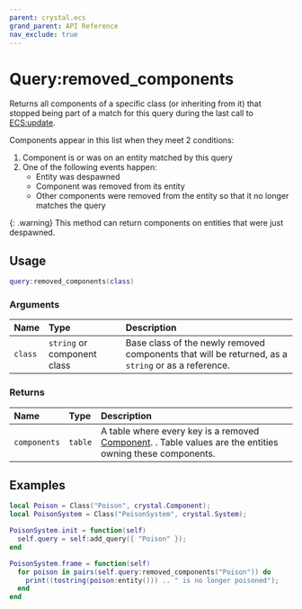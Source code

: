 ```yaml
---
parent: crystal.ecs
grand_parent: API Reference
nav_exclude: true
---
```


# Query:removed_components

Returns all components of a specific class (or inheriting from it) that stopped being part of a match for this query during the last call to [ECS:update](ecs_update).

Components appear in this list when they meet 2 conditions:

1. Component is or was on an entity matched by this query
2. One of the following events happen:
   - Entity was despawned
   - Component was removed from its entity
   - Other components were removed from the entity so that it no longer matches the query

{: .warning}
This method can return components on entities that were just despawned.

## Usage

```lua
query:removed_components(class)
```

### Arguments

| Name    | Type                        | Description                                                                                        |
| :------ | :-------------------------- | :------------------------------------------------------------------------------------------------- |
| `class` | `string` or component class | Base class of the newly removed components that will be returned, as a `string` or as a reference. |

### Returns

| Name         | Type    | Description                                                                                                           |
| :----------- | :------ | :-------------------------------------------------------------------------------------------------------------------- |
| `components` | `table` | A table where every key is a removed [Component](component). . Table values are the entities owning these components. |

## Examples

```lua
local Poison = Class("Poison", crystal.Component);
local PoisonSystem = Class("PoisonSystem", crystal.System);

PoisonSystem.init = function(self)
  self.query = self:add_query({ "Poison" });
end

PoisonSystem.frame = function(self)
  for poison in pairs(self.query:removed_components("Poison")) do
    print((tostring(poison:entity())) .. " is no longer poisoned");
  end
end
```

